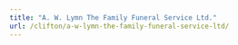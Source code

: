 ```yaml
---
title: "A. W. Lymn The Family Funeral Service Ltd."
url: /clifton/a-w-lymn-the-family-funeral-service-ltd/
---
```

